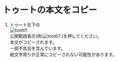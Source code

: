 # トゥートの本文をコピー

1. トゥート左下の  
![toottl1](https://dl.thedesk.top/media/toottl1.PNG)  
公開範囲表示(例:![toottl7](https://dl.thedesk.top/media/toottl7.PNG) )を押してください。  
本文がコピーされます。  
一部不具合を含んでいます。  
絵文字周りが正常にコピーされない可能性があります。
